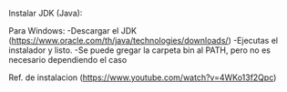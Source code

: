 Instalar JDK (Java):

Para Windows:
-Descargar el JDK (https://www.oracle.com/th/java/technologies/downloads/)
-Ejecutas el instalador y listo.
-Se puede gregar la carpeta bin al PATH, pero no es necesario dependiendo el caso

Ref. de instalacion (https://www.youtube.com/watch?v=4WKo13f2Qpc)
